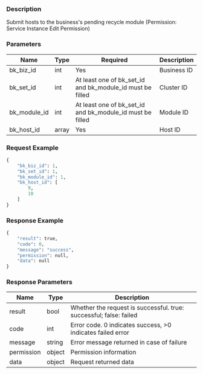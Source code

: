 ### Description

Submit hosts to the business's pending recycle module (Permission: Service Instance Edit Permission)

### Parameters

| Name         | Type  | Required                                                  | Description |
|--------------|-------|-----------------------------------------------------------|-------------|
| bk_biz_id    | int   | Yes                                                       | Business ID |
| bk_set_id    | int   | At least one of bk_set_id and bk_module_id must be filled | Cluster ID  |
| bk_module_id | int   | At least one of bk_set_id and bk_module_id must be filled | Module ID   |
| bk_host_id   | array | Yes                                                       | Host ID     |

### Request Example

```python
{
    "bk_biz_id": 1,
    "bk_set_id": 1,
    "bk_module_id": 1,
    "bk_host_id": [
        9,
        10
    ]
}
```

### Response Example

```python
{
    "result": true,
    "code": 0,
    "message": "success",
    "permission": null,
    "data": null
}
```

### Response Parameters

| Name       | Type   | Description                                                        |
|------------|--------|--------------------------------------------------------------------|
| result     | bool   | Whether the request is successful. true: successful; false: failed |
| code       | int    | Error code. 0 indicates success, >0 indicates failed error         |
| message    | string | Error message returned in case of failure                          |
| permission | object | Permission information                                             |
| data       | object | Request returned data                                              |
